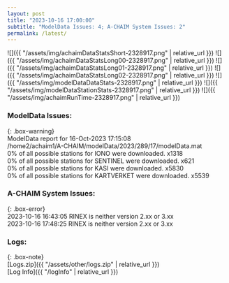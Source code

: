 ```yaml
---
layout: post
title: "2023-10-16 17:00:00"
subtitle: "ModelData Issues: 4; A-CHAIM System Issues: 2"
permalink: /latest/
---
```


![]({{ "/assets/img/achaimDataStatsShort-2328917.png" | relative_url }})
![]({{ "/assets/img/achaimDataStatsLong00-2328917.png" | relative_url }})
![]({{ "/assets/img/achaimDataStatsLong01-2328917.png" | relative_url }})
![]({{ "/assets/img/achaimDataStatsLong02-2328917.png" | relative_url }})
![]({{ "/assets/img/modelDataDataStats-2328917.png" | relative_url }})
![]({{ "/assets/img/modelDataStationStats-2328917.png" | relative_url }})
![]({{ "/assets/img/achaimRunTime-2328917.png" | relative_url }})


### ModelData Issues:  
  
{: .box-warning}  
 ModelData report for 16-Oct-2023 17:15:08   
 /home2/achaim1/A-CHAIM/modelData/2023/289/17/modelData.mat   
 0% of all possible stations for IONO were downloaded. x1318   
 0% of all possible stations for SENTINEL were downloaded. x621   
 0% of all possible stations for KASI were downloaded. x5830   
 0% of all possible stations for KARTVERKET were downloaded. x5539   
  
### A-CHAIM System Issues:  
  
{: .box-error}  
2023-10-16 16:43:05 RINEX is neither version 2.xx or 3.xx  
2023-10-16 17:48:25 RINEX is neither version 2.xx or 3.xx  

### Logs:  
  
{: .box-note}  
[Logs.zip]({{ "/assets/other/logs.zip" | relative_url }})  
[Log Info]({{ "/logInfo" | relative_url }})  
